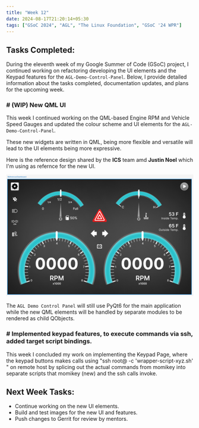 ```yaml
---
title: "Week 12"
date: 2024-08-17T21:20:14+05:30
tags: ["GSoC 2024", "AGL", "The Linux Foundation", "GSoC '24 WPR"]
---
```


## Tasks Completed:

During the eleventh week of my Google Summer of Code (GSoC) project, I continued working on refactoring developing the UI elements and the Keypad features for the `AGL-Demo-Control-Panel`. Below, I provide detailed information about the tasks completed, documentation updates, and plans for the upcoming week.

### # (WIP) New QML UI

This week I continued working on the QML-based Engine RPM  and Vehicle Speed Gauges and updated the colour scheme and UI elements for the `AGL-Demo-Control-Panel`.

These new widgets are written in QML, being more flexible and versatile will lead to the UI elements being more expressive.

Here is the reference design shared by the **ICS** team amd **Justin Noel** which I'm using as refernce for the new UI.

![image](./ICS_Design.png)

The `AGL Demo Control Panel` will still use PyQt6 for the main application while the new QML elements will be handled by separate modules to be rendered as child QObjects.


### # Implemented keypad features, to execute commands via ssh, added target script bindings.

This week I concluded my work on implementing the Keypad Page, where the keypad buttons makes calls using "ssh root@<IP> -c 'wrapper-script-xyz.sh' " on remote host by splicing out the actual commands from momikey into separate
scripts that momikey (new) and the ssh calls invoke.


## Next Week Tasks:

- Continue working on the new UI elements.
- Build and test images for the new UI and features.
- Push changes to Gerrit for review by mentors.